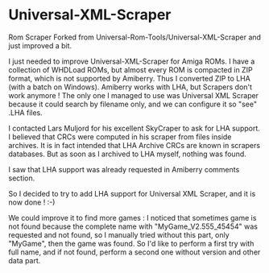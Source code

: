 # Universal-XML-Scraper
Rom Scraper Forked from Universal-Rom-Tools/Universal-XML-Scraper and just improved a bit.

I just needed to improve Universal-XML-Scraper for Amiga ROMs.
I have a collection of WHDLoad ROMs, but almost every ROM is compacted in ZIP format, which is not supported by Amiberry.
Thus I converted ZIP to LHA (with a batch on Windows).
Amiberry works with LHA, but Scrapers don't work anymore !
The only one I managed to use was Universal XML Scraper because it could search by filename only, and we can configure it so "see" .LHA files.

I contacted Lars Muljord for his excellent SkyCraper to ask for LHA support. 
I believed that CRCs were computed in his scraper from files inside archives.
It is in fact intended that LHA Archive CRCs are known in scrapers databases. 
But as soon as I archived to LHA myself, nothing was found.

I saw that LHA support was already requested in Amiberry comments section.

So I decided to try to add LHA support for Universal XML Scraper, and it is now done ! :-)

We could improve it to find more games : 
I noticed that sometimes game is not found because the complete name with "MyGame_V2.555_45454" was requested and not found, 
so I manually tried without this part, only "MyGame", then the game was found. 
So I'd like to perform a first try with full name, and if not found, perform a second one without version and other data part.
